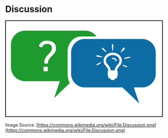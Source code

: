 # Discussion

![](images/discussion.png)

Image Source: [https://commons.wikimedia.org/wiki/File:Discussion.png](https://commons.wikimedia.org/wiki/File:Discussion.png)